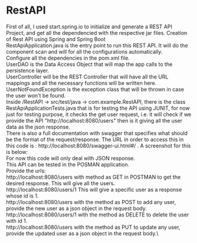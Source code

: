 # RestAPI
First of all, I used start.spring.io to initialize and generate a REST API Project, and get all the dependencied with the respective jar files.
Creation of Rest API using Spring and Spring Boot\
RestApiApplication.java is the entry point to run this REST API. It will do the component scan and will for all the configurations automatically.\
Configure all the dependencies in the pom.xml file.\
UserDAO is the Data Access Object that will map the app calls to the persistence layer.\
UserController will be the REST Controller that will have all the URL mappings and all the necessary functions will be written here.\
UserNotFoundException is the exception class that will be thrown in case the user won't be found.\
Inside /RestAPI -> src/test/java -> com.example.RestAPI, there is the class RestApiApplicationTests.java that is for testing the API using JUNIT, for now just for testing purpose, it checks the get user request, i.e. it will check if we provide the API "http://localhost:8080/users" then is it giving all the user data as the json response.\
There is also a full documentation with swagger that specifies what should be the format of the request/response. The URL in order to access this in this code is : http://localhost:8080/swagger-ui.html#/ . A screenshot for this is below:\
For now this code will only deal with JSON response.\
This API can be tested in the POSMAN application.\
Provide the urls:\
  http://localhost:8080/users with method as GET in POSTMAN to get the desired response. This will give all the users.\
  http://localhost:8080/users/1 This will give a specific user as a response whose id is 1.\
  http://localhost:8080/users with the method as POST to add any user, provide the new user as a json object in the request body.\
  http://localhost:8080/users/1  with the method as DELETE to delete the user with id 1.\
  http://localhost:8080/users with the method as PUT to update any user, provide the updated user as a json object in the request body.\
